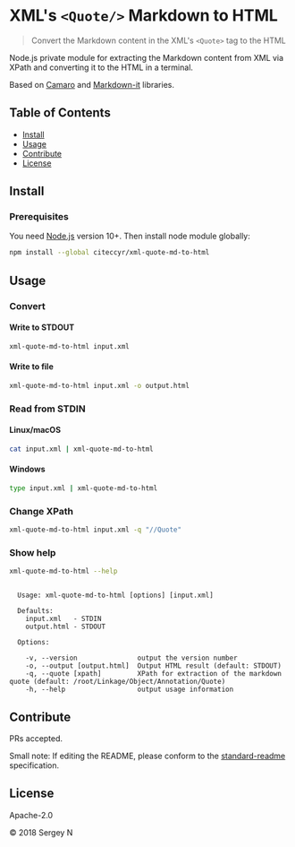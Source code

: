 # XML's `<Quote/>` Markdown to HTML


> Convert the Markdown content in the XML's `<Quote>` tag to the HTML

Node.js private module for extracting the Markdown content from XML via XPath and converting it to the HTML in a terminal.

Based on [Camaro](https://github.com/tuananh/camaro) and [Markdown-it](https://github.com/markdown-it/markdown-it) libraries.

## Table of Contents

- [Install](#install)
- [Usage](#usage)
- [Contribute](#contribute)
- [License](#license)

## Install

### Prerequisites

You need [Node.js](https://nodejs.org/) version 10+. Then install node module globally:


```bash
npm install --global citeccyr/xml-quote-md-to-html
```

## Usage

### Convert

#### Write to STDOUT

```bash
xml-quote-md-to-html input.xml
```

#### Write to file

```bash
xml-quote-md-to-html input.xml -o output.html  
```

### Read from STDIN

#### Linux/macOS

```bash
cat input.xml | xml-quote-md-to-html
```

#### Windows

```cmd
type input.xml | xml-quote-md-to-html
```

### Change XPath

```bash
xml-quote-md-to-html input.xml -q "//Quote" 
```

### Show help

```bash
xml-quote-md-to-html --help
```

```

  Usage: xml-quote-md-to-html [options] [input.xml]

  Defaults:
    input.xml   - STDIN
    output.html - STDOUT

  Options:

    -v, --version               output the version number
    -o, --output [output.html]  Output HTML result (default: STDOUT)
    -q, --quote [xpath]         XPath for extraction of the markdown quote (default: /root/Linkage/Object/Annotation/Quote)
    -h, --help                  output usage information

```

## Contribute

PRs accepted.

Small note: If editing the README, please conform to the [standard-readme](https://github.com/RichardLitt/standard-readme) specification.

## License

Apache-2.0

© 2018 Sergey N

